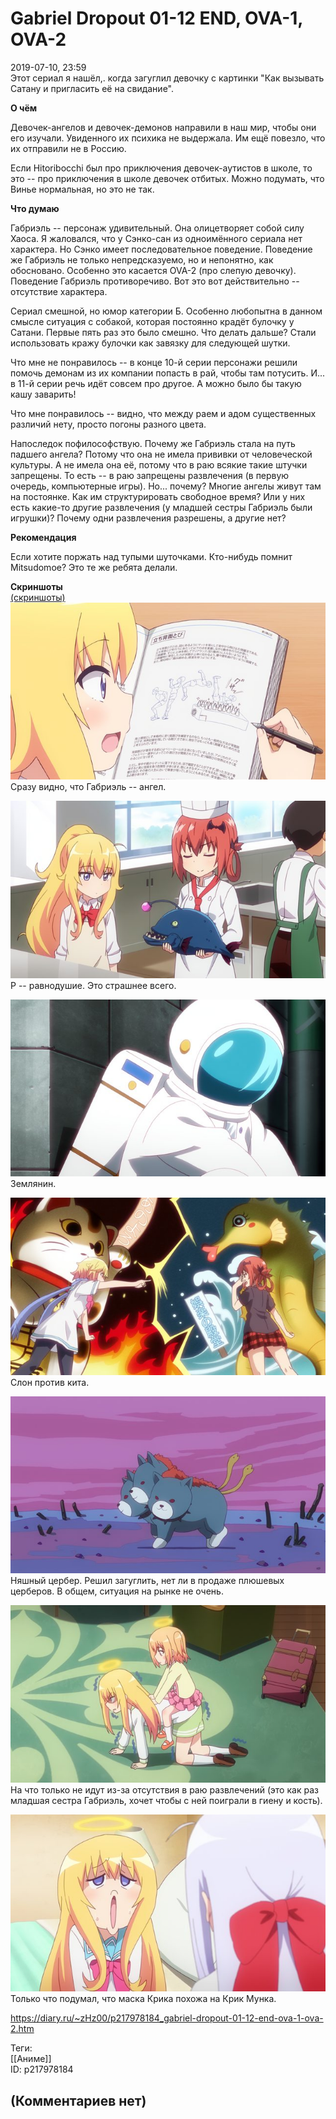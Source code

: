 Gabriel Dropout 01-12 END, OVA-1, OVA-2
=======================================

  
2019-07-10, 23:59  
 Этот сериал я нашёл,. когда загуглил девочку с картинки "Как вызывать Сатану и пригласить её на свидание".   
   
  **О чём**    
   
 Девочек-ангелов и девочек-демонов направили в наш мир, чтобы они его изучали. Увиденного их психика не выдержала. Им ещё повезло, что их отправили не в Россию.   
   
 Если Hitoribocchi был про приключения девочек-аутистов в школе, то это -- про приключения в школе девочек отбитых. Можно подумать, что Винье нормальная, но это не так.   
   
  **Что думаю**    
   
 Габриэль -- персонаж удивительный. Она олицетворяет собой силу Хаоса. Я жаловался, что у Сэнко-сан из одноимённого сериала нет характера. Но Сэнко имеет последовательное поведение. Поведение же Габриэль не только непредсказуемо, но и непонятно, как обосновано. Особенно это касается OVA-2 (про слепую девочку). Поведение Габриэль противоречиво. Вот это вот действительно -- отсутствие характера.   
   
 Сериал смешной, но юмор категории Б. Особенно любопытна в данном смысле ситуация с собакой, которая постоянно крадёт булочку у Сатани. Первые пять раз это было смешно. Что делать дальше? Стали использовать кражу булочки как завязку для следующей шутки.   
   
 Что мне не понравилось -- в конце 10-й серии персонажи решили помочь демонам из их компании попасть в рай, чтобы там потусить. И... в 11-й серии речь идёт совсем про другое. А можно было бы такую кашу заварить!   
   
 Что мне понравилось -- видно, что между раем и адом существенных различий нету, просто погоны разного цвета.   
   
 Напоследок пофилософствую. Почему же Габриэль стала на путь падшего ангела? Потому что она не имела прививки от человеческой культуры. А не имела она её, потому что в раю всякие такие штучки запрещены. То есть -- в раю запрещены развлечения (в первую очередь, компьютерные игры). Но... почему? Многие ангелы живут там на постоянке. Как им структурировать свободное время? Или у них есть какие-то другие развлечения (у младшей сестры Габриэль были игрушки)? Почему одни развлечения разрешены, а другие нет?   
   
  **Рекомендация**    
   
 Если хотите поржать над тупыми шуточками. Кто-нибудь помнит Mitsudomoe? Это те же ребята делали.   
   
  **Скриншоты**    
  [(скриншоты)](https://zHz00.diary.ru/p217978184.htm?index=1#linkmore217978184m1)       
  [![](pics/TsL7Naxl.png)](https://i.imgur.com/TsL7Nax.png)    
 Сразу видно, что Габриэль -- ангел.   
   
  [![](pics/gPnF2yCl.png)](https://i.imgur.com/gPnF2yC.png)    
 Р -- равнодушие. Это страшнее всего.   
   
  [![](pics/Of78akol.png)](https://i.imgur.com/Of78ako.png)    
 Землянин.   
   
  [![](pics/WyKwZovl.png)](https://i.imgur.com/WyKwZov.png)    
 Слон против кита.   
   
  [![](pics/wuvJ73wl.png)](https://i.imgur.com/wuvJ73w.png)    
 Няшный цербер. Решил загуглить, нет ли в продаже плюшевых церберов. В общем, ситуация на рынке не очень.   
   
  [![](pics/aq8Tq0sl.png)](https://i.imgur.com/aq8Tq0s.png)    
 На что только не идут из-за отсутствия в раю развлечений (это как раз младшая сестра Габриэль, хочет чтобы с ней поиграли в гиену и кость).   
   
  [![](pics/oKjEjJfl.png)](https://i.imgur.com/oKjEjJf.png)    
 Только что подумал, что маска Крика похожа на Крик Мунка.   
      
  
<https://diary.ru/~zHz00/p217978184_gabriel-dropout-01-12-end-ova-1-ova-2.htm>  
  
Теги:  
[[Аниме]]  
ID: p217978184  


(Комментариев нет)
------------------